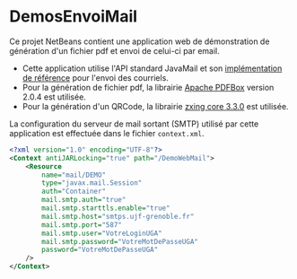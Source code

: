 # DemosEnvoiMail

Ce projet NetBeans contient une application web de démonstration de génération d'un fichier pdf et envoi de celui-ci par email.

* Cette application utilise l'API standard JavaMail et son [implémentation de référence](https://java.net/projects/javamail/pages/Home) pour l'envoi des courriels. 
* Pour la génération de fichier pdf, la librairie [Apache PDFBox](https://pdfbox.apache.org/index.html) version 2.0.4 est utilisée. 
* Pour la génération d'un QRCode, la librairie [zxing core 3.3.0](https://github.com/zxing/zxing) est utilisée.

La configuration du serveur de mail sortant (SMTP) utilisé par cette application est effectuée dans le fichier `context.xml`. 
```xml
<?xml version="1.0" encoding="UTF-8"?>
<Context antiJARLocking="true" path="/DemoWebMail">
    <Resource 
        name="mail/DEMO"
        type="javax.mail.Session"
        auth="Container" 
        mail.smtp.auth="true"
        mail.smtp.starttls.enable="true"
        mail.smtp.host="smtps.ujf-grenoble.fr"
        mail.smtp.port="587"
        mail.smtp.user="VotreLoginUGA"
        mail.smtp.password="VotreMotDePasseUGA"
        password="VotreMotDePasseUGA"
    />
</Context>
```

